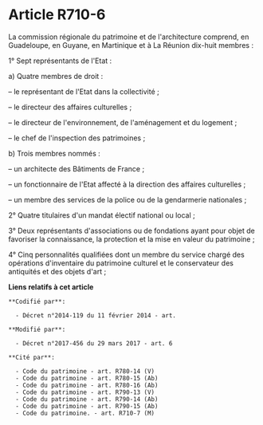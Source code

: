 # Article R710-6

La commission régionale du patrimoine et de l'architecture comprend, en Guadeloupe, en Guyane, en Martinique et à La Réunion
dix-huit membres :

1° Sept représentants de l'Etat :

a) Quatre membres de droit :

– le représentant de l'Etat dans la collectivité ;

– le directeur des affaires culturelles ;

– le directeur de l'environnement, de l'aménagement et du logement ;

– le chef de l'inspection des patrimoines ;

b) Trois membres nommés :

– un architecte des Bâtiments de France ;

– un fonctionnaire de l'Etat affecté à la direction des affaires culturelles ;

– un membre des services de la police ou de la gendarmerie nationales ;

2° Quatre titulaires d'un mandat électif national ou local ;

3° Deux représentants d'associations ou de fondations ayant pour objet de favoriser la connaissance, la protection et la mise
en valeur du patrimoine ;

4° Cinq personnalités qualifiées dont un membre du service chargé des opérations d'inventaire du patrimoine culturel et le
conservateur des antiquités et des objets d'art ;

**Liens relatifs à cet article**

	**Codifié par**:

	  - Décret n°2014-119 du 11 février 2014 - art.

	**Modifié par**:

	  - Décret n°2017-456 du 29 mars 2017 - art. 6

	**Cité par**:

	  - Code du patrimoine - art. R780-14 (V)
	  - Code du patrimoine - art. R780-15 (Ab)
	  - Code du patrimoine - art. R780-16 (Ab)
	  - Code du patrimoine - art. R790-13 (V)
	  - Code du patrimoine - art. R790-14 (Ab)
	  - Code du patrimoine - art. R790-15 (Ab)
	  - Code du patrimoine. - art. R710-7 (M)
